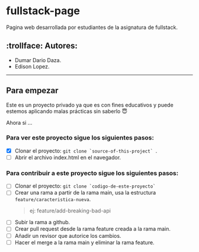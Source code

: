 # fullstack-page
Pagina web desarrollada por estudiantes de la asignatura de fullstack.

## :trollface: Autores: 
* Dumar Dario Daza.  
* Edison Lopez.  
---
## Para empezar
Este es un proyecto privado ya que es con fines educativos y puede estemos aplicando malas prácticas sin saberlo :innocent:  
  
Ahora si ...
### Para ver este proyecto sigue los siguientes pasos:  

- [x] Clonar el proyecto: ``git clone `source-of-this-project` ``. 
- [ ] Abrir el archivo index.html en el navegador.

### Para contribuir a este proyecto sigue los siguientes pasos:  

- [ ] Clonar el proyecto: ``git clone `codigo-de-este-proyecto` `` 
- [ ] Crear una rama a partir de la rama main, usa la estructura `feature/caracteristica-nueva`.  
    > ej: feature/add-breaking-bad-api
- [ ] Subir la rama a github.
- [ ] Crear pull request desde la rama feature creada a la rama main.
- [ ] Añadir un revisor que autorice los cambios.
- [ ] Hacer el merge a la rama main y eliminar la rama feature.
